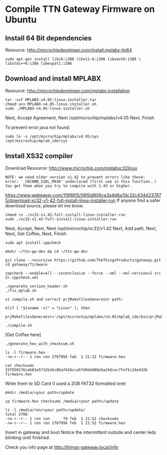 Compile TTN Gateway Firmware on Ubuntu
=================================

Install 64 Bit dependencies
---------------------------
Resource: http://microchipdeveloper.com/install:mplabx-lin64

    sudo apt-get install libc6:i386 libx11-6:i386 libxext6:i386 \
    libstdc++6:i386 libexpat1:i386

Download and install MPLABX
---------------------------
Resource: http://microchipdeveloper.com/mplabx:installation

    tar -xvf MPLABX-v4.05-linux-installer.tar
    chmod u+x MPLABX-v4.05-linux-installer.sh
    sudo ./MPLABX-v4.05-linux-installer.sh

Next, Accept Agreement, Next
/opt/microchip/mplabx/v4.05
Next, Finish

To prevent error java not found:

    sudo ln -s /opt/microchip/mplabx/v4.05/sys /opt/microchip/mplab_ide/sys


Install XS32 compiler
---------------------

Download
Resource: http://www.microchip.com/mplabxc32linux

    NOTE: we need older version v1.42 to prevent errors like these:
    error: '_CNCONB_SIDL_MASK' undeclared (first use in this function..)
    You get them when you try to compile with 1.43 or higher.

https://www.webeaver.com/1199815/08f0d806ca3a4d6a7dc32c4344237875/download-xc32-v1-42-full-install-linux-installer-run
If anyone find a safer download source, please let me know.

    chmod +x ./xc32-v1.42-full-install-linux-installer.run 
    sudo ./xc32-v1.42-full-install-linux-installer.run 

Next, Accept, Next, Next
/opt/microchip/xc32/v1.42
Next, Add path, Next, Next, Get Coffee, Next, Finish

    sudo apt install cppcheck

    mkdir ~/ttn-gw-dev && cd ~/ttn-gw-dev

    git clone --recursive https://github.com/TheThingsProducts/gateway.git
    cd gateway/firmware

    cppcheck --enable=all --inconclusive --force --xml --xml-version=2 src 2> cppcheck.xml

    ./generate_version_header.sh
    ./fix_mplab.sh

    vi compile.sh and correct prjMakefilesGenerator path:

    elif [ "$(uname -s)" = "Linux" ]; then
      prjMakefilesGenerator='/opt/microchip/mplabx/v4.05/mplab_ide/bin/prjMakefilesGenerator.sh'

    ./compile.sh 

[Get Coffee here]

    ./generate_hex_with_checksum.sh

    ls -l firmware.hex 
    -rw-r--r-- 1 ron ron 2767956 feb  1 21:22 firmware.hex

    cat checksums 
    337950176cab81e5715b16c86af424cca57d0de088e5a24dcec7fef5c24e432b  firmware.hex

Write them to SD Card (I used a 2GB FAT32 formatted one)

    mkdir /media/<your path>/update

    cp firmware.hex checksums /media/<your path>/update

    ls -l /media/ron/<your path>/update/
    total 2708
    -rw-r--r-- 1 ron ron      79 feb  1 21:52 checksums
    -rw-r--r-- 1 ron ron 2767956 feb  1 21:52 firmware.hex

Insert in gateway and boot
Notice the intermittent outside and center leds blinking until finished.

Check you info page at http://things-gateway.local/info
